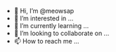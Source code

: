 - 👋 Hi, I’m @meowsap
- 👀 I’m interested in ...
- 🌱 I’m currently learning ...
- 💞️ I’m looking to collaborate on ...
- 📫 How to reach me ...

<!---
meowsap/meowsap is a ✨ special ✨ repository because its `README.md` (this file) appears on your GitHub profile.
You can click the Preview link to take a look at your changes.
--->

